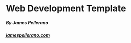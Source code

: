 # Web Development Template  
##### By James Pellerano
##### [jamespellerano.com](http://jamespellerano.com)